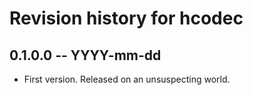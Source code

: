 # Revision history for hcodec

## 0.1.0.0 -- YYYY-mm-dd

* First version. Released on an unsuspecting world.
